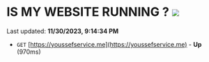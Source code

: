 # IS MY WEBSITE RUNNING ? [![](https://img.shields.io/static/v1?label=Sponsor&message=%E2%9D%A4&logo=GitHub&color=%23fe8e86)](https://github.com/sponsors/<username>)

Last updated: **11/30/2023, 9:14:34 PM**

- `GET` [https://youssefservice.me](https://youssefservice.me) - **Up** (970ms)

